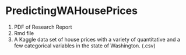 # PredictingWAHousePrices

1. PDF of Research Report
2. Rmd file
3. A Kaggle data set of house prices with a variety of quantitative and a few categorical variables in the state of Washington. (.csv)
